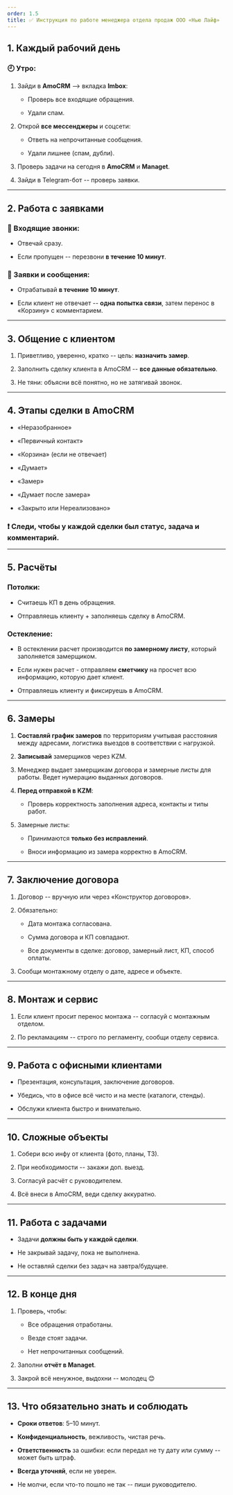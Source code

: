 ```yaml
---
order: 1.5
title: ✅ Инструкция по работе менеджера отдела продаж ООО «Нью Лайф»
---
```


## 1\. Каждый рабочий день

### 🕘 Утро:

1. Зайди в **AmoCRM** --> вкладка **Imbox**:

   -  Проверь все входящие обращения.

   -  Удали спам.

2. Открой **все мессенджеры** и соцсети:

   -  Ответь на непрочитанные сообщения.

   -  Удали лишнее (спам, дубли).

3. Проверь задачи на сегодня в **AmoCRM** и **Managet**.

4. Зайди в Telegram-бот -- проверь заявки.

---

## 2\. Работа с заявками

### 📲 Входящие звонки:

-  Отвечай сразу.

-  Если пропущен -- перезвони **в течение 10 минут**.

### 💬 Заявки и сообщения:

-  Отрабатывай **в течение 10 минут**.

-  Если клиент не отвечает -- **одна попытка связи**, затем перенос в «Корзину» с комментарием.

---

## 3\. Общение с клиентом

1. Приветливо, уверенно, кратко -- цель: **назначить замер**.

2. Заполнить сделку клиента в AmoCRM -- **все данные обязательно**.

3. Не тяни: объясни всё понятно, но не затягивай звонок.

---

## 4\. Этапы сделки в AmoCRM

-  «Неразобранное»

-  «Первичный контакт»

-  «Корзина» (если не отвечает)

-  «Думает»

-  «Замер»

-  «Думает после замера»

-  «Закрыто или Нереализовано»

### ❗ Следи, чтобы у каждой сделки был статус, задача и комментарий.

---

## 5\. Расчёты

### Потолки:

-  Считаешь КП в день обращения.

-  Отправляешь клиенту + заполняешь сделку в AmoCRM.

### Остекление:

-  В остеклении расчет производится **по замерному листу**, который заполняется замерщиком.

-  Если нужен расчет - отправляем **сметчику** на просчет всю информацию, которую дает клиент.

-  Отправляешь клиенту и фиксируешь в AmoCRM.

---

## 6\. Замеры

1. **Составляй график замеров** по территориям учитывая расстояния между адресами,  логистика выездов в соответствии с нагрузкой.

2. **Записывай** замерщиков через KZM.

3. Менеджер выдает замерщикам договора и замерные листы для работы. Ведет нумерацию выданных договоров.

4. **Перед отправкой в KZM**:

   -  Проверь корректность заполнения адреса, контакты и типы работ.

5. Замерные листы:

   -  Принимаются **только без исправлений**.

   -  Вноси информацию из замера корректно в AmoCRM.

---

## 7\. Заключение договора

1. Договор -- вручную или через «Конструктор договоров».

2. Обязательно:

   -  Дата монтажа согласована.

   -  Сумма договора и КП совпадают.

   -  Все документы в сделке: договор, замерный лист, КП, способ оплаты.

3. Сообщи монтажному отделу о дате, адресе и объекте.

---

## 8\. Монтаж и сервис

1. Если клиент просит перенос монтажа -- согласуй с монтажным отделом.

2. По рекламациям -- строго по регламенту, сообщи отделу сервиса.

---

## 9\. Работа с офисными клиентами

-  Презентация, консультация, заключение договоров.

-  Убедись, что в офисе всё чисто и на месте (каталоги, стенды).

-  Обслужи клиента быстро и внимательно.

---

## 10\. Сложные объекты

1. Собери всю инфу от клиента (фото, планы, ТЗ).

2. При необходимости -- закажи доп. выезд.

3. Согласуй расчёт с руководителем.

4. Всё внеси в AmoCRM, веди сделку аккуратно.

---

## 11\. Работа с задачами

-  Задачи **должны быть у каждой сделки**.

-  Не закрывай задачу, пока не выполнена.

-  Не оставляй сделки без задач на завтра/будущее.

---

## 12\. В конце дня

1. Проверь, чтобы:

   -  Все обращения отработаны.

   -  Везде стоят задачи.

   -  Нет непрочитанных сообщений.

2. Заполни **отчёт в Managet**.

3. Закрой всё ненужное, выдохни -- молодец 😊

---

## 13\. Что **обязательно знать и соблюдать**

-  **Сроки ответов**: 5–10 минут.

-  **Конфиденциальность**, вежливость, чистая речь.

-  **Ответственность** за ошибки: если передал не ту дату или сумму -- может быть штраф.

-  **Всегда уточняй**, если не уверен.

-  Не молчи, если что-то пошло не так -- пиши руководителю.